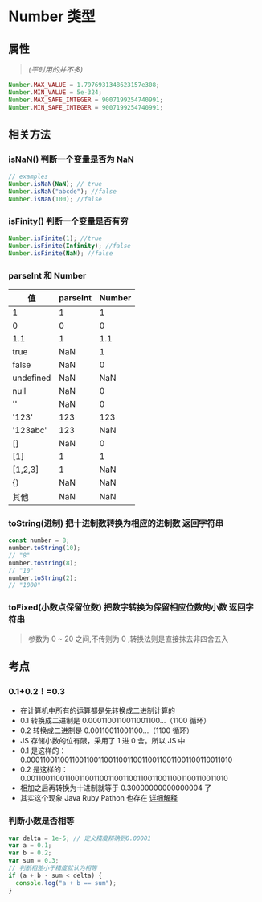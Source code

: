 <!--
 * @Author: 鱼小柔
 * @Date: 2020-11-07 18:17:26
 * @LastEditors: your name
 * @LastEditTime: 2020-11-21 14:23:12
 * @Description: file content
-->

# Number 类型

## 属性
> _(平时用的并不多)_

```js
Number.MAX_VALUE = 1.7976931348623157e308;
Number.MIN_VALUE = 5e-324;
Number.MAX_SAFE_INTEGER = 9007199254740991;
Number.MIN_SAFE_INTEGER = 9007199254740991;
```

## 相关方法

### isNaN() 判断一个变量是否为 NaN

```js
// examples
Number.isNaN(NaN); // true
Number.isNaN("abcde"); //false
Number.isNaN(100); //false
```

### isFinity() 判断一个变量是否有穷

```js
Number.isFinite(1); //true
Number.isFinite(Infinity); //false
Number.isFinite(NaN); //false
```

### parseInt 和 Number

| 值        | parseInt | Number |
| --------- | -------- | ------ |
| 1         | 1        | 1      |
| 0         | 0        | 0      |
| 1.1       | 1        | 1.1    |
| true      | NaN      | 1      |
| false     | NaN      | 0      |
| undefined | NaN      | NaN    |
| null      | NaN      | 0      |
| ''        | NaN      | 0      |
| '123'     | 123      | 123    |
| '123abc'  | 123      | NaN    |
| []        | NaN      | 0      |
| [1]       | 1        | 1      |
| [1,2,3]   | 1        | NaN    |
| {}        | NaN      | NaN    |
| 其他      | NaN      | NaN    |

### toString(进制) 把十进制数转换为相应的进制数 返回字符串

```js
const number = 8;
number.toString(10);
// "8"
number.toString(8);
// "10"
number.toString(2);
// "1000"
```

### toFixed(小数点保留位数) 把数字转换为保留相应位数的小数 返回字符串

> 参数为 0 ~ 20 之间,不传则为 0 ,转换法则是直接抹去非四舍五入

## 考点

### 0.1+0.2！=0.3

- 在计算机中所有的运算都是先转换成二进制计算的
- 0.1 转换成二进制是 0.0001100110011001100...（1100 循环）
- 0.2 转换成二进制是 0.00110011001100...（1100 循环）
- JS 存储小数的位有限，采用了 1 进 0 舍。所以 JS 中
- 0.1 是这样的：0.00011001100110011001100110011001100110011001100110011010
- 0.2 是这样的：0.0011001100110011001100110011001100110011001100110011010
- 相加之后再转换为十进制就等于 0.30000000000000004 了
- 其实这个现象 Java Ruby Pathon 也存在
  [详细解释]('https://juejin.im/post/6844903700356399112')

### 判断小数是否相等

```js
var delta = 1e-5; // 定义精度精确到0.00001
var a = 0.1;
var b = 0.2;
var sum = 0.3;
// 判断相差小于精度就认为相等
if (a + b - sum < delta) {
  console.log("a + b == sum");
}
```
